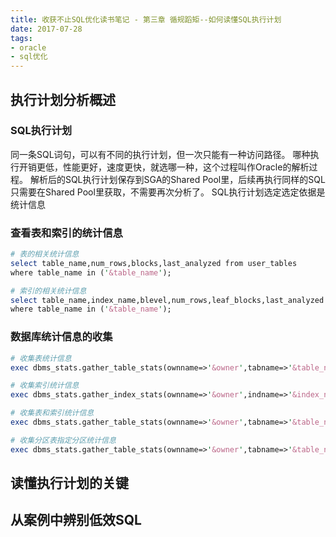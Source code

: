 ```yaml
---
title: 收获不止SQL优化读书笔记 - 第三章 循规蹈矩--如何读懂SQL执行计划
date: 2017-07-28
tags:
- oracle
- sql优化
---
```


## 执行计划分析概述
### SQL执行计划
同一条SQL词句，可以有不同的执行计划，但一次只能有一种访问路径。
哪种执行开销更低，性能更好，速度更快，就选哪一种，这个过程叫作Oracle的解析过程。
解析后的SQL执行计划保存到SGA的Shared Pool里，后续再执行同样的SQL只需要在Shared Pool里获取，不需要再次分析了。
SQL执行计划选定选定依据是统计信息

### 查看表和索引的统计信息
``` perl
# 表的相关统计信息
select table_name,num_rows,blocks,last_analyzed from user_tables
where table_name in ('&table_name');

# 索引的相关统计信息
select table_name,index_name,blevel,num_rows,leaf_blocks,last_analyzed from user_indexes
where table_name in ('&table_name');
```

### 数据库统计信息的收集
``` perl
# 收集表统计信息
exec dbms_stats.gather_table_stats(ownname=>'&owner',tabname=>'&table_name',estimate_percent=>10,method_opt=>'for all indexed columns');

# 收集索引统计信息
exec dbms_stats.gather_index_stats(ownname=>'&owner',indname=>'&index_name',estimate_percent=>'10',degree=>'4');

# 收集表和索引统计信息
exec dbms_stats.gather_table_stats(ownname=>'&owner',tabname=>'&table_name',estimate_percent=>10,method_opt=>'for all indexed columns',cascade=>TRUE);

# 收集分区表指定分区统计信息
exec dbms_stats.gather_table_stats(ownname=>'&owner',tabname=>'&table_name',partname='&partition_name',estimate_percent=>10,method_opt=>'for all indexed columns',cascade=>TRUE);
```

## 读懂执行计划的关键


## 从案例中辨别低效SQL


